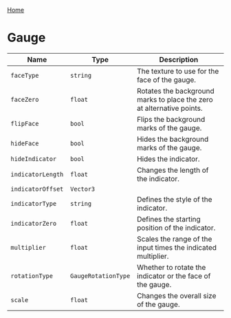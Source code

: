 [Home](https://wnp78.github.io/Sr2Xml/)

# Gauge


|Name|Type|Description|
|--|--|--|
|`faceType`|`string`|The texture to use for the face of the gauge.|
|`faceZero`|`float`|Rotates the background marks to place the zero at alternative points.|
|`flipFace`|`bool`|Flips the background marks of the gauge.|
|`hideFace`|`bool`|Hides the background marks of the gauge.|
|`hideIndicator`|`bool`|Hides the indicator.|
|`indicatorLength`|`float`|Changes the length of the indicator.|
|`indicatorOffset`|`Vector3`||
|`indicatorType`|`string`|Defines the style of the indicator.|
|`indicatorZero`|`float`|Defines the starting position of the indicator.|
|`multiplier`|`float`|Scales the range of the input times the indicated multiplier.|
|`rotationType`|`GaugeRotationType`|Whether to rotate the indicator or the face of the gauge.|
|`scale`|`float`|Changes the overall size of the gauge.|


